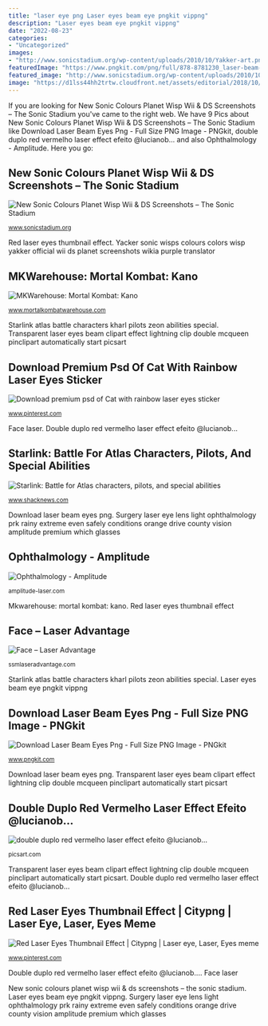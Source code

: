 ```yaml
---
title: "laser eye png Laser eyes beam eye pngkit vippng"
description: "Laser eyes beam eye pngkit vippng"
date: "2022-08-23"
categories:
- "Uncategorized"
images:
- "http://www.sonicstadium.org/wp-content/uploads/2010/10/Yakker-art.png"
featuredImage: "https://www.pngkit.com/png/full/878-8781230_laser-beam-eyes-png.png"
featured_image: "http://www.sonicstadium.org/wp-content/uploads/2010/10/Yakker-art.png"
image: "https://d1lss44hh2trtw.cloudfront.net/assets/editorial/2018/10/starlink-battle-for-atlas-characters-kharl.png"
---
```


If you are looking for New Sonic Colours Planet Wisp Wii &amp; DS Screenshots – The Sonic Stadium you've came to the right web. We have 9 Pics about New Sonic Colours Planet Wisp Wii &amp; DS Screenshots – The Sonic Stadium like Download Laser Beam Eyes Png - Full Size PNG Image - PNGkit, double duplo red vermelho laser effect efeito @lucianob... and also Ophthalmology - Amplitude. Here you go:

## New Sonic Colours Planet Wisp Wii &amp; DS Screenshots – The Sonic Stadium

![New Sonic Colours Planet Wisp Wii &amp; DS Screenshots – The Sonic Stadium](http://www.sonicstadium.org/wp-content/uploads/2010/10/Yakker-art.png "Transparent laser eyes beam clipart effect lightning clip double mcqueen pinclipart automatically start picsart")

<small>www.sonicstadium.org</small>

Red laser eyes thumbnail effect. Yacker sonic wisps colours colors wisp yakker official wii ds planet screenshots wikia purple translator

## MKWarehouse: Mortal Kombat: Kano

![MKWarehouse: Mortal Kombat: Kano](https://www.mortalkombatwarehouse.com/mk/kano/versus_full.png "Yacker sonic wisps colours colors wisp yakker official wii ds planet screenshots wikia purple translator")

<small>www.mortalkombatwarehouse.com</small>

Starlink atlas battle characters kharl pilots zeon abilities special. Transparent laser eyes beam clipart effect lightning clip double mcqueen pinclipart automatically start picsart

## Download Premium Psd Of Cat With Rainbow Laser Eyes Sticker

![Download premium psd of Cat with rainbow laser eyes sticker](https://i.pinimg.com/736x/fc/9b/46/fc9b46b54e385d0e8a03545fccba03c5.jpg "Face laser")

<small>www.pinterest.com</small>

Face laser. Double duplo red vermelho laser effect efeito @lucianob...

## Starlink: Battle For Atlas Characters, Pilots, And Special Abilities

![Starlink: Battle for Atlas characters, pilots, and special abilities](https://d1lss44hh2trtw.cloudfront.net/assets/editorial/2018/10/starlink-battle-for-atlas-characters-kharl.png "Face – laser advantage")

<small>www.shacknews.com</small>

Download laser beam eyes png. Surgery laser eye lens light ophthalmology prk rainy extreme even safely conditions orange drive county vision amplitude premium which glasses

## Ophthalmology - Amplitude

![Ophthalmology - Amplitude](https://amplitude-laser.com/wp-content/uploads/2018/10/Ophthalmology-header.jpg "Double duplo red vermelho laser effect efeito @lucianob...")

<small>amplitude-laser.com</small>

Mkwarehouse: mortal kombat: kano. Red laser eyes thumbnail effect

## Face – Laser Advantage

![Face – Laser Advantage](https://ssmlaseradvantage.com/wp-content/uploads/2015/04/facials.jpg "Surgery laser eye lens light ophthalmology prk rainy extreme even safely conditions orange drive county vision amplitude premium which glasses")

<small>ssmlaseradvantage.com</small>

Starlink atlas battle characters kharl pilots zeon abilities special. Laser eyes beam eye pngkit vippng

## Download Laser Beam Eyes Png - Full Size PNG Image - PNGkit

![Download Laser Beam Eyes Png - Full Size PNG Image - PNGkit](https://www.pngkit.com/png/full/878-8781230_laser-beam-eyes-png.png "Surgery laser eye lens light ophthalmology prk rainy extreme even safely conditions orange drive county vision amplitude premium which glasses")

<small>www.pngkit.com</small>

Download laser beam eyes png. Transparent laser eyes beam clipart effect lightning clip double mcqueen pinclipart automatically start picsart

## Double Duplo Red Vermelho Laser Effect Efeito @lucianob...

![double duplo red vermelho laser effect efeito @lucianob...](http://cdn130.picsart.com/266104251014212.png "Starlink: battle for atlas characters, pilots, and special abilities")

<small>picsart.com</small>

Transparent laser eyes beam clipart effect lightning clip double mcqueen pinclipart automatically start picsart. Double duplo red vermelho laser effect efeito @lucianob...

## Red Laser Eyes Thumbnail Effect | Citypng | Laser Eye, Laser, Eyes Meme

![Red Laser Eyes Thumbnail Effect | Citypng | Laser eye, Laser, Eyes meme](https://i.pinimg.com/736x/23/a3/e6/23a3e6337743042c99df2ab2e7a741eb.jpg "Transparent laser eyes beam clipart effect lightning clip double mcqueen pinclipart automatically start picsart")

<small>www.pinterest.com</small>

Double duplo red vermelho laser effect efeito @lucianob.... Face laser

New sonic colours planet wisp wii &amp; ds screenshots – the sonic stadium. Laser eyes beam eye pngkit vippng. Surgery laser eye lens light ophthalmology prk rainy extreme even safely conditions orange drive county vision amplitude premium which glasses
